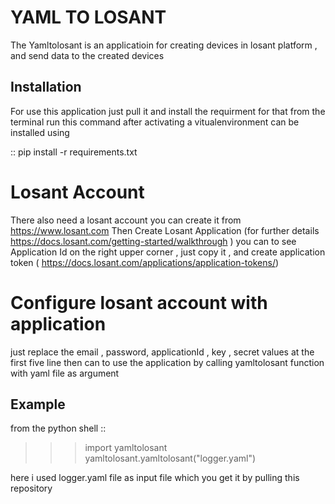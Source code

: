 YAML TO LOSANT
=========================

The Yamltolosant is an applicatioin for  creating devices in losant platform , and send data to the created devices 

Installation
------------

For use this application just pull it and install the requirment for that from the terminal run this command after activating a vitualenvironment  can be installed using

::
   pip install -r requirements.txt

   Losant Account
=========================
There also need a losant account you can create it from https://www.losant.com
Then  Create Losant Application (for further details https://docs.losant.com/getting-started/walkthrough )
you can to see Application Id on the right upper corner , just copy it , and create application token ( https://docs.losant.com/applications/application-tokens/)

Configure losant account with application
==========================================
just replace the email ,  password, applicationId , key , secret values at the first five line then can to use the application by calling yamltolosant function with yaml file as argument

Example
-------
from the python shell 
::

>>> import yamltolosant
>>> yamltolosant.yamltolosant("logger.yaml")

here i used logger.yaml file as input file which you get it by pulling this repository 
